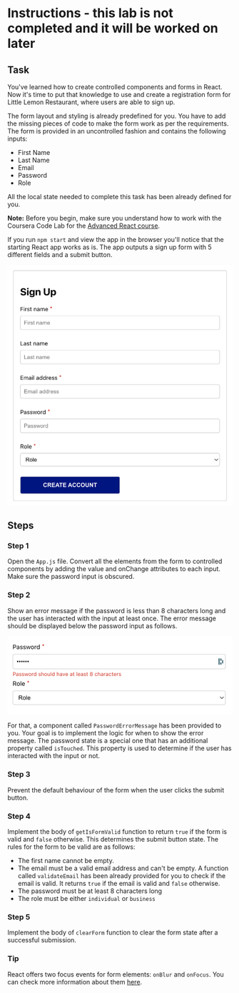 # Instructions - this lab is not completed and it will be worked on later

## Task

You've learned how to create controlled components and forms in React.
Now it's time to put that knowledge to use and create a registration form for Little Lemon Restaurant, where users are able to sign up.

The form layout and styling is already predefined for you. You have to add the missing pieces of code to make the form work as per the requirements.
The form is provided in an uncontrolled fashion and contains the following inputs:

- First Name
- Last Name
- Email
- Password
- Role

All the local state needed to complete this task has been already defined for you.

**Note:** Before you begin, make sure you understand how to work with the Coursera Code Lab for the [Advanced React course](https://www.coursera.org/learn/advanced-react/supplement/htaLX/working-with-labs-in-this-course).

If you run `npm start` and view the app in the browser you'll notice that the starting React app works as is.
The app outputs a sign up form with 5 different fields and a submit button.

![Alt text](images/image1.png)

## Steps

### **Step 1**

Open the `App.js` file.
Convert all the elements from the form to controlled components by adding the value and onChange attributes to each input.
Make sure the password input is obscured.

### **Step 2**

Show an error message if the password is less than 8 characters long and the user has interacted with the input at least once.
The error message should be displayed below the password input as follows.

![Alt text](images/image2.png)

For that, a component called `PasswordErrorMessage` has been provided to you. Your goal is to implement the logic for when to show the error message.
The password state is a special one that has an additional property called `isTouched`. This property is used to determine if the user has interacted with the input or not.

### **Step 3**

Prevent the default behaviour of the form when the user clicks the submit button.

### **Step 4**

Implement the body of `getIsFormValid` function to return `true` if the form is valid and `false` otherwise. This determines the submit button state. The rules for the form to be valid are as follows:

- The first name cannot be empty.
- The email must be a valid email address and can't be empty. A function called `validateEmail` has been already provided for you to check if the email is valid. It returns `true` if the email is valid and `false` otherwise.
- The password must be at least 8 characters long
- The role must be either `individual` or `business`

### **Step 5**

Implement the body of `clearForm` function to clear the form state after a successful submission.

### **Tip**

React offers two focus events for form elements: `onBlur` and `onFocus`. You can check more information about them [here](https://reactjs.org/docs/events.html#focus-events).
